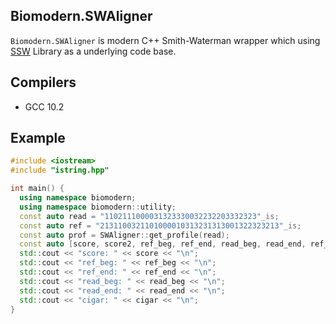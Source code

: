 ## Biomodern.SWAligner

`Biomodern.SWAligner` is modern C++ Smith-Waterman wrapper which using [SSW][SSW] Library as a underlying code base.

## Compilers
- GCC 10.2

## Example

```cpp
#include <iostream>
#include "istring.hpp"

int main() {
  using namespace biomodern;
  using namespace biomodern::utility;
  const auto read = "1102111000031323330032232203332323"_is;
  const auto ref = "2131100321101000010313231313001322323213"_is;
  const auto prof = SWAligner::get_profile(read);
  const auto [score, score2, ref_beg, ref_end, read_beg, read_end, ref_end2, cigar] = SWAligner::align(prof, ref);
  std::cout << "score: " << score << "\n";
  std::cout << "ref_beg: " << ref_beg << "\n";
  std::cout << "ref_end: " << ref_end << "\n";
  std::cout << "read_beg: " << read_beg << "\n";
  std::cout << "read_end: " << read_end << "\n";
  std::cout << "cigar: " << cigar << "\n";
}
```

[SSW]: https://github.com/mengyao/Complete-Striped-Smith-Waterman-Library
